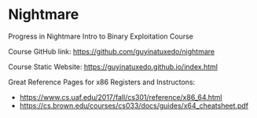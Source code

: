 # Nightmare
Progress in Nightmare Intro to Binary Exploitation Course

Course GitHub link: https://github.com/guyinatuxedo/nightmare

Course Static Website: https://guyinatuxedo.github.io/index.html

Great Reference Pages for x86 Registers and Instructons: 
* https://www.cs.uaf.edu/2017/fall/cs301/reference/x86_64.html
* https://cs.brown.edu/courses/cs033/docs/guides/x64_cheatsheet.pdf